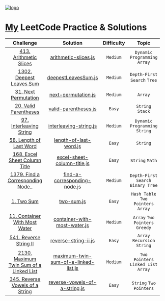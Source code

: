 <p align="left">
  <a href="https://leetcode.com/Pamir/">
    <img alt="logo" src="https://assets.leetcode.com/static_assets/public/webpack_bundles/images/logo-dark.e99485d9b.svg">
  </a>  
</p>

# [My](https://leetcode.com/Pamir/) LeetCode Practice & Solutions

| Challenge | Solution | Difficulty | Topic |
|:---:|:------:|:------:|:------:|
| [413. Arithmetic Slices](https://leetcode.com/problems/arithmetic-slices/) | [arithmetic-slices.js](https://github.com/PamirKalo/leetcode-solutions/blob/main/Dynamic-programming/arithmetic-slices.js) | `Medium` | `Dynamic Programming`  `Array`|
| [1302. Deepest Leaves Sum](https://leetcode.com/problems/deepest-leaves-sum/) | [deepestLeavesSum.js](https://github.com/PamirKalo/Pesho-clone/blob/main/LeetCode/Depth-First%20Search/deepestLeavesSum.js) | `Medium` | `Depth-First Search`  `Tree`|
| [31. Next Permutation](https://leetcode.com/problems/next-permutation/) | [next-permutation.js](https://github.com/PamirKalo/leetcode-solutions/blob/main/Arrays/next-permutation.js) | `Medium` | `Array`|
| [20. Valid Parentheses](https://leetcode.com/problems/valid-parentheses/) | [valid-parentheses.js](https://github.com/PamirKalo/leetcode-solutions/blob/main/String/valid-parentheses.js) | `Easy` | `String` `Stack`|
| [97. Interleaving String](https://leetcode.com/problems/interleaving-string/) | [interleaving-string.js](https://github.com/PamirKalo/leetcode-solutions/blob/main/Dynamic-programming/interleaving-string.js) | `Medium` | `Dynamic Programming` `String` |
| [58. Length of Last Word](https://leetcode.com/problems/length-of-last-word/) | [length-of-last-word.js](https://github.com/PamirKalo/leetcode-solutions/blob/main/String/length-of-last-word.js) | `Easy` | `String` |
| [168. Excel Sheet Column Title](https://leetcode.com/problems/excel-sheet-column-title/) | [excel-sheet-column-title.js](https://github.com/PamirKalo/leetcode-solutions/blob/main/String/excel-sheet-column-title.js) | `Easy` | `String` `Math` |
| [1379. Find a Corresponding Node..](https://leetcode.com/problems/find-a-corresponding-node-of-a-binary-tree-in-a-clone-of-that-tree/) | [find-a-corresponding-node.js](https://github.com/PamirKalo/leetcode-solutions/blob/main/Depth-First%20Search/find-a-corresponding-node.js) | `Medium` | `Depth-First Search`  `Binary Tree` |
| [1. Two Sum](https://leetcode.com/problems/two-sum/) | [two-sum.js](https://github.com/PamirKalo/leetcode-solutions/blob/main/Arrays/two-sum.js) | `Easy` | `Hash Table`  `Two Pointers` `Array` |
| [11. Container With Most Water](https://leetcode.com/problems/container-with-most-water/) | [container-with-most-water.js](https://github.com/PamirKalo/leetcode-solutions/blob/main/Arrays/container-with-most-water.js) | `Medium` | `Array`  `Two Pointers` `Greedy` |
| [541. Reverse String II](https://leetcode.com/problems/reverse-string-ii/) | [reverse-string-ii.js](https://github.com/PamirKalo/leetcode-solutions/blob/main/String/reverse-string-ii.js) | `Easy` | `Array`  `Recursion` `String` |
| [2130. Maximum Twin Sum of a Linked List](https://leetcode.com/problems/maximum-twin-sum-of-a-linked-list/) | [maximum-twin-sum-of-a-linked-list.js](https://github.com/PamirKalo/leetcode-solutions/blob/main/Linked%20List/maximum-twin-sum-of-a-linked-list.js) | `Medium` | `Two Pointers`  `Linked List` `Array` |
| [345. Reverse Vowels of a String](https://leetcode.com/problems/reverse-vowels-of-a-string/) | [reverse-vowels-of-a-string.js](https://github.com/PamirKalo/leetcode-solutions/blob/main/String/reverse-vowels-of-a-string.js) | `Easy` | `String` `Two Pointers` |
